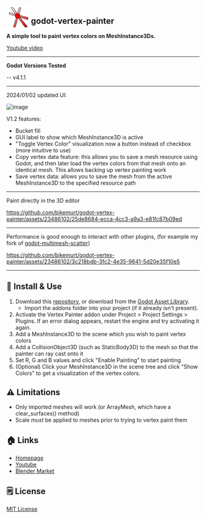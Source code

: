 <img src="addons/vertex_painter/icon.png" width="64" align="left" />

## godot-vertex-painter
 
**A simple tool to paint vertex colors on MeshInstance3Ds.**

[Youtube video](https://youtu.be/kPeYi7-9U6U)

---

**Godot Versions Tested**

-- v4.1.1

---
2024/01/02 updated UI:

![image](https://github.com/bikemurt/godot-vertex-painter/assets/23486102/6001e497-5619-43bf-9efb-2e0b52c734cd)

V1.2 features:
- Bucket fill
- GUI label to show which MeshInstance3D is active
- "Toggle Vertex Color" visualization now a button instead of checkbox (more intuitive to use)
- Copy vertex data feature: this allows you to save a mesh resource using Godot, and then later load the vertex colors from that mesh onto an identical mesh. This allows backing up vertex painting work
- Save vertex data: allows you to save the mesh from the active MeshInstance3D to the specified resource path

---
Paint directly in the 3D editor

https://github.com/bikemurt/godot-vertex-painter/assets/23486102/25de8684-ecca-4cc3-a9a3-e81fc87b09ed

---
Performance is good enough to interact with other plugins, (for example my fork of [godot-multimesh-scatter](https://github.com/bikemurt/godot-multimesh-scatter))

https://github.com/bikemurt/godot-vertex-painter/assets/23486102/3c218bdb-3fc2-4e35-9641-5d20e35f10e5

---
## 🚀 Install & Use

1. Download this [repository](https://github.com/bikemurt/godot-vertex-painter/), or download from the [Godot Asset Library](https://godotengine.org/asset-library/asset/2470).
    - Import the addons folder into your project (if it already isn't present).
2. Activate the Vertex Painter addon under Project > Project Settings > Plugins. If an error dialog appears, restart the engine and try activating it again.
3. Add a MeshInstance3D to the scene which you wish to paint vertex colors
4. Add a CollisionObject3D (such as StaticBody3D) to the mesh so that the painter can ray cast onto it
5. Set R, G and B values and click "Enable Painting" to start painting
6. (Optional) Click your MeshInstance3D in the scene tree and click "Show Colors" to get a visualization of the vertex colors.

## ⚠️ Limitations

- Only imported meshes will work (or ArrayMesh, which have a clear_surfaces() method)
- Scale *must* be applied to meshes prior to trying to vertex paint them

## 🏠 Links

- [Homepage](https://www.michaeljared.ca/)
- [Youtube](https://www.youtube.com/@michaeljburt)
- [Blender Market](https://blendermarket.com/creators/michaeljared)

## 🗒️ License

[MIT License](/LICENSE)
